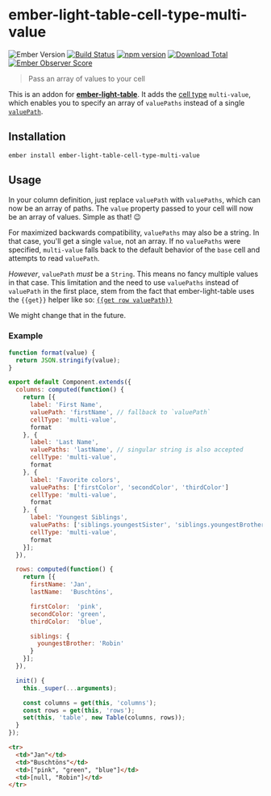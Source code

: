 # ember-light-table-cell-type-multi-value

![Ember Version](https://embadge.io/v1/badge.svg?start=2.4.0)
[![Build Status](https://travis-ci.org/buschtoens/ember-light-table-cell-type-multi-value.svg)](https://travis-ci.org/buschtoens/ember-light-table-cell-type-multi-value)
[![npm version](https://badge.fury.io/js/ember-light-table-cell-type-multi-value.svg)](http://badge.fury.io/js/ember-light-table-cell-type-multi-value)
[![Download Total](https://img.shields.io/npm/dt/ember-light-table-cell-type-multi-value.svg)](http://badge.fury.io/js/ember-light-table-cell-type-multi-value)
[![Ember Observer Score](https://emberobserver.com/badges/ember-light-table-cell-type-multi-value.svg)](https://emberobserver.com/addons/ember-light-table-cell-type-multi-value)

> Pass an array of values to your cell  

This is an addon for [**ember-light-table**][elt]. It adds the
[cell type][cellType] `multi-value`, which enables you to specify an array of `valuePaths` instead of a single [`valuePath`][valuePath].

[elt]: https://github.com/offirgolan/ember-light-table
[cellType]: https://offirgolan.github.io/ember-light-table/docs/classes/Column.html#property_cellType
[valuePath]: https://offirgolan.github.io/ember-light-table/docs/classes/Column.html#property_valuePath

## Installation

```
ember install ember-light-table-cell-type-multi-value
```

## Usage

In your column definition, just replace `valuePath` with `valuePaths`, which can
now be an array of paths. The `value` property passed to your cell will now be
an array of values. Simple as that! :wink:

For maximized backwards compatibility, `valuePaths` may also be a string. In
that case, you'll get a single `value`, not an array. If no `valuePaths` were
specified, `multi-value` falls back to the default behavior of the `base` cell
and attempts to read `valuePath`.

*However*, `valuePath` *must* be a `String`. This means no fancy multiple
values in that case. This limitation and the need to use `valuePaths` instead of
`valuePath` in the first place, stem from the fact that ember-light-table uses
the `{{get}}` helper like so: [`{{get row valuePath}}`](https://github.com/offirgolan/ember-light-table/blob/71b76d2e5c5e737dd8072787d1484155db2883f7/addon/templates/components/lt-row.hbs#L4)

We might change that in the future.

### Example

```js
function format(value) {
  return JSON.stringify(value);
}

export default Component.extends({
  columns: computed(function() {
    return [{
      label: 'First Name',
      valuePath: 'firstName', // fallback to `valuePath`
      cellType: 'multi-value',
      format
    }, {
      label: 'Last Name',
      valuePaths: 'lastName', // singular string is also accepted
      cellType: 'multi-value',
      format
    }, {
      label: 'Favorite colors',
      valuePaths: ['firstColor', 'secondColor', 'thirdColor']
      cellType: 'multi-value',
      format
    }, {
      label: 'Youngest Siblings',
      valuePaths: ['siblings.youngestSister', 'siblings.youngestBrother']
      cellType: 'multi-value',
      format
    }];
  }),

  rows: computed(function() {
    return [{
      firstName: 'Jan',
      lastName:  'Buschtöns',

      firstColor:  'pink',
      secondColor: 'green',
      thirdColor:  'blue',

      siblings: {
        youngestBrother: 'Robin'
      }
    }];
  }),

  init() {
    this._super(...arguments);

    const columns = get(this, 'columns');
    const rows = get(this, 'rows');
    set(this, 'table', new Table(columns, rows));
  }
});
```

```html
<tr>
  <td>"Jan"</td>
  <td>"Buschtöns"</td>
  <td>["pink", "green", "blue"]</td>
  <td>[null, "Robin"]</td>
</tr>
```
